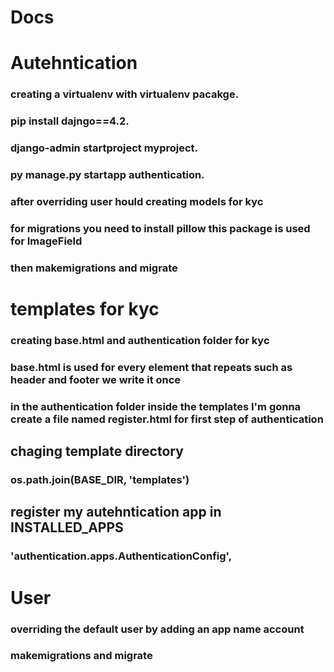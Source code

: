 # Docs

# Autehntication 
### creating a virtualenv with virtualenv pacakge.
### pip install dajngo==4.2.
### django-admin startproject myproject.
### py manage.py startapp authentication.
### after overriding user hould creating models for kyc
### for migrations you need to install pillow this package is used for ImageField 
### then makemigrations and migrate 

# templates for kyc
### creating base.html and authentication folder for kyc
### base.html is used for every element that repeats such as header and footer we write it once

### in the authentication folder inside the templates I'm gonna create a file named register.html for first step of authentication

## chaging template directory
### os.path.join(BASE_DIR, 'templates')

## register my autehntication app in INSTALLED_APPS 
### 'authentication.apps.AuthenticationConfig',


# User 
### overriding the default user by adding an app name account
### makemigrations and migrate